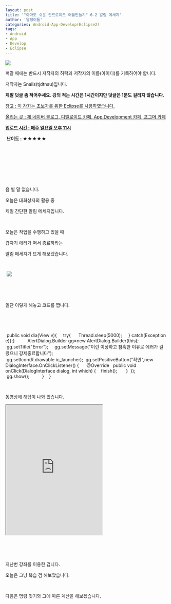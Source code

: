 ```yaml
---
layout: post
title: '"아마도 쉬운 안드로이드 어플만들기" 6-2 알림 메세지'
author: '달팽이들'
categories: Android-App-Develop(Eclipse2)
tags:
- Android
- App
- Develop
- Eclipse
---
```



<script> location.href='https://cafe.naver.com/develoid/309135' ; </script>

<p><img src="https://dthumb-phinf.pstatic.net/?src=%22http%3A%2F%2Fpostfiles3.naver.net%2F20130523_178%2Ftjdtnsu_1369283538974akCh1_JPEG%2Fand.jpg%3Ftype%3Dw2%22&amp;type=cafe_wa740"></p>
<p>퍼갈 때에는 반드시 저작자의 허락과 저작자의 이름(아이디)를 기록하어야 합니다.</p>
<p>저작자는 Snails(tjdtnsu)입니다.</p>
<p><strong>제발 덧글 좀 적어주세요. 강의 적는 시간은 1시간이지만 덧글은 1분도 걸리지 않습니다.</strong></p>
<p><u>참고 : 이 강좌는 초보자를 위한 Eclipse를 사용하였습니다.</u></p>
<p><u>올리는 곳 : 제 네이버 블로그, 디벨로이드 카페, App Development 카페, 프그머 카페</u></p>
<p><u><strong>업로드 시간 : 매주 일요일 오후 11시</strong></u><p></p>
<p>&nbsp;<strong>난이도 : ★★★★★</strong>&nbsp;</p>
<p>﻿</p>
<p>﻿﻿﻿</p>
<p>﻿﻿﻿﻿﻿</p>
<p>&nbsp;</p>
<p></p>
<p>﻿음 별 말 없습니다.&nbsp;</p>
<p>오늘은 대화상자의 활용 중&nbsp;</p>
<p>제일 간단한 알림 메세지입니다.&nbsp;</p>
<p>﻿&nbsp;</p>
<p>오늘은 작업을 수행하고 있을 때&nbsp;</p>
<p>갑자기 에러가 떠서 종료하라는&nbsp;</p>
<p>알림 메세지가 뜨게 해보겠습니다.&nbsp;</p>
<p>﻿&nbsp;</p>
<p>﻿&nbsp;<img src="https://dthumb-phinf.pstatic.net/?src=%22http%3A%2F%2Fblogfiles.naver.net%2F20130915_33%2Ftjdtnsu_1379243125294QOHV7_PNG%2F%25C1%25A6%25B8%25F1_%25BE%25F8%25C0%25BD.png%22&amp;type=cafe_wa740"></p>
<p>﻿&nbsp;</p>
<p>﻿&nbsp;</p>
<p>일단 이렇게 해놓고 코드를 짭니다.&nbsp;</p>
<p>﻿&nbsp;</p>
<p>&nbsp;</p>
<p>﻿&nbsp;public void dia(View v){&nbsp;&nbsp;&nbsp; &nbsp;try{&nbsp;&nbsp;&nbsp; &nbsp;&nbsp;Thread.sleep(5000);&nbsp;&nbsp;&nbsp; &nbsp;} catch(Exception e){;}&nbsp;&nbsp;&nbsp; &nbsp;&nbsp;&nbsp;&nbsp; &nbsp;AlertDialog.Builder gg=new AlertDialog.Builder(this);&nbsp;&nbsp;&nbsp; &nbsp;gg.setTitle("Error");&nbsp;&nbsp;&nbsp; &nbsp;gg.setMessage("이런 이상하고 참혹한 이유로 에러가 걸렸으니 강제종료합니다");&nbsp;&nbsp;&nbsp; &nbsp;gg.setIcon(R.drawable.ic_launcher);&nbsp;&nbsp;gg.setPositiveButton("확인",new DialogInterface.OnClickListener() {&nbsp;&nbsp;&nbsp;&nbsp;&nbsp;&nbsp;@Override&nbsp;&nbsp;&nbsp;public void onClick(DialogInterface dialog, int which) {&nbsp;&nbsp;&nbsp;&nbsp;finish();&nbsp;&nbsp;&nbsp;&nbsp;&nbsp;&nbsp;&nbsp;}&nbsp;&nbsp;});&nbsp;&nbsp;&nbsp; &nbsp;gg.show();&nbsp;&nbsp;&nbsp; &nbsp;&nbsp;&nbsp;&nbsp; &nbsp;}&nbsp;&nbsp;&nbsp; }&nbsp;&nbsp;</p>
<p>&nbsp;</p>
<p>﻿동영상에 해답이 나와 있습니다.</p>
<p>﻿﻿﻿<iframe frame scrolling="no" name="mplayer" title="플레이어"  height="405" src="https://serviceapi.nmv.naver.com/view/ugcPlayer.nhn?vid=9E7472B709D67794CDDF889EA95AB1235330&amp;inKey=V125fb41c099df01dca8a6e9361d03a9427158223a329dc9a222b47bcba32618b30726e9361d03a942715&amp;wmode=opaque&amp;hasLink=0&amp;autoPlay=false&amp;beginTime=0" allowfullscreen="allowfullscreen"></iframe></p>
<p>﻿﻿﻿</p>
<p>﻿﻿﻿</p>
<p>﻿﻿﻿지난번 강좌를 이용한 겁니다.</p>
<p>﻿﻿﻿오늘은 그냥 복습 겸 해보았습니다.</p>
<p>﻿﻿﻿</p>
<p>﻿﻿﻿다음은 명령 잇기와 그에 따른 계산을 해보겠습니다.</p>
<p></p>

